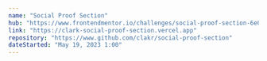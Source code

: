 ```yaml
---
name: "Social Proof Section"
hub: "https://www.frontendmentor.io/challenges/social-proof-section-6e0qTv_bA/hub"
link: "https://clark-social-proof-section.vercel.app"
repository: "https://www.github.com/clakr/social-proof-section"
dateStarted: "May 19, 2023 1:00"
---
```

